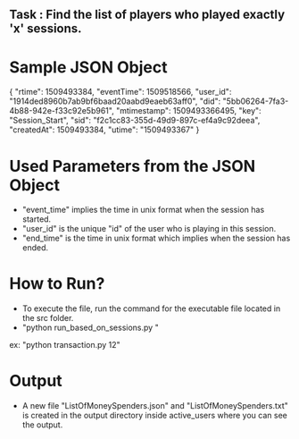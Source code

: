 ## Task : Find the list of players who played exactly 'x' sessions.

# Sample JSON Object
{
            "rtime": 1509493384, 
            "eventTime": 1509518566, 
            "user_id": "1914ded8960b7ab9bf6baad20aabd9eaeb63aff0", 
            "did": "5bb06264-7fa3-4b88-942e-f33c92e5b961", 
            "mtimestamp": 1509493366495, 
            "key": "Session_Start", 
            "sid": "f2c1cc83-355d-49d9-897c-ef4a9c92deea", 
            "createdAt": 1509493384, 
            "utime": "1509493367"
}

# Used Parameters from the JSON Object
- "event_time" implies the time in unix format when the session has started. 
- "user_id" is the unique "id" of the user who is playing in this session.
- "end_time" is the time in unix format which implies when the session has ended.

# How to Run?
- To execute the file, run the command for the executable file located in the src folder.
- "python run_based_on_sessions.py <threshold sessions>"

ex: "python transaction.py 12"

# Output
- A new file "ListOfMoneySpenders.json" and "ListOfMoneySpenders.txt" is created in the output directory inside active_users where you can see the output.


